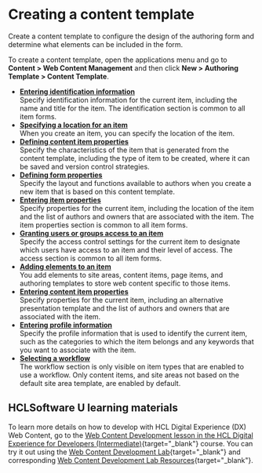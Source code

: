 # Creating a content template



Create a content template to configure the design of the authoring form and determine what elements can be included in the form.

To create a content template, open the applications menu and go to **Content > Web Content Management** and then click **New > Authoring Template > Content Template**.

-   **[Entering identification information](../../../content_management_artifacts/common/items_id.md)**  
Specify identification information for the current item, including the name and title for the item. The identification section is common to all item forms.
-   **[Specifying a location for an item](../../../content_management_artifacts/common/items_location.md)**  
When you create an item, you can specify the location of the item.
-   **[Defining content item properties](wcm_dev_auth-temp_contentprop.md)**  
Specify the characteristics of the item that is generated from the content template, including the type of item to be created, where it can be saved and version control strategies.
-   **[Defining form properties](../creating_sitearea_template/wcm_dev_auth-temp_formprop.md)**  
Specify the layout and functions available to authors when you create a new item that is based on this content template.
-   **[Entering item properties](../../../content_management_artifacts/common/items_props.md)**  
Specify properties for the current item, including the location of the item and the list of authors and owners that are associated with the item. The item properties section is common to all item forms.
-   **[Granting users or groups access to an item](../../../content_management_artifacts/common/grant_access.md)**  
Specify the access control settings for the current item to designate which users have access to an item and their level of access. The access section is common to all item forms.
-   **[Adding elements to an item](../../elements/wcm_dev_elements_adding.md)**  
You add elements to site areas, content items, page items, and authoring templates to store web content specific to those items.
-   **[Entering content item properties](wcm_dev_items_props_atc_cont.md)**  
Specify properties for the current item, including an alternative presentation template and the list of authors and owners that are associated with the item.
-   **[Entering profile information](../creating_sitearea_template/wcm_dev_profiling_items.md)**  
Specify the profile information that is used to identify the current item, such as the categories to which the item belongs and any keywords that you want to associate with the item.
-   **[Selecting a workflow](../creating_sitearea_template/wcm_dev_workflow_items.md)**  
The workflow section is only visible on item types that are enabled to use a workflow. Only content items, and site areas not based on the default site area template, are enabled by default.

## HCLSoftware U learning materials

To learn more details on how to develop with HCL Digital Experience (DX) Web Content, go to the [Web Content Development lesson in the HCL Digital Experience for Developers (Intermediate)](https://hclsoftwareu.hcltechsw.com/component/axs/?view=sso_config&id=3&forward=https%3A%2F%2Fhclsoftwareu.hcltechsw.com%2Fcourses%2Flesson%2F%3Fid%3D3500){target="_blank"} course. You can try it out using the [Web Content Development Lab](https://hclsoftwareu.hcltechsw.com/images/Lc4sMQCcN5uxXmL13gSlsxClNTU3Mjc3NTc4MTc2/DS_Academy/DX/Developer/HDX-DEV-200_Web_Content_Development.pdf){target="_blank"} and corresponding [Web Content Development Lab Resources](https://hclsoftwareu.hcltechsw.com/images/Lc4sMQCcN5uxXmL13gSlsxClNTU3Mjc3NTc4MTc2/DS_Academy/DX/Developer/HDX-DEV-200_Web_Content_Development_Lab_Resources.zip){target="_blank"}.

